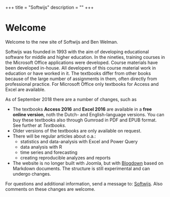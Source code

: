 +++
title = "Softwijs"
description = ""
+++

# Welcome

Welcome to the new site of Softwijs and Ben Welman.

Softwijs was founded in 1993 with the aim of developing educational software for middle and higher education. In the nineties, training courses in the Microsoft Office applications were developed. Course materials have been developed in-house. All developers of this course material work in education or have worked in it. The textbooks differ from other books because of the large number of assignments in them, often directly from professional practice. For Microsoft Office only textbooks for Access and Excel are available.

As of September 2018 there are a number of changes, such as

-  The textbooks **Access 2016** and **Excel 2016** are available in a **free online version**, noth the Dutch- and English-language versions. You can buy these textbooks also through Gumroad in PDF and EPUB format. See further at *Textbooks*.
-  Older versions of the textbooks are only available on request.
-  There will be regular articles about o.a.:
   +   statistics and data-analysis with Excel and Power Query
   +   data analysis with R
   +   time series and forecasting
   +   creating reproducible analyzes and reports
-  The website is no longer built with Joomla, but with [Blogdown](https://bookdown.org/yihui/blogdown/) based on Markdown documents. The structure is still experimental and can undergo changes.

For questions and additional information, send a message to: [Softwijs](mailto:info@softwijs.nl). Also comments on these changes are welcome.

